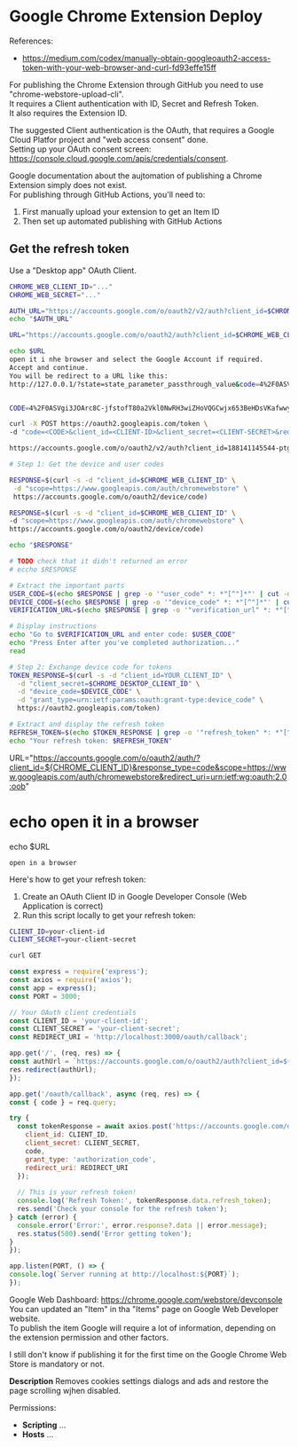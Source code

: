 # Google Chrome Extension Deploy

References:  
- https://medium.com/codex/manually-obtain-googleoauth2-access-token-with-your-web-browser-and-curl-fd93effe15ff
  
For publishing the Chrome Extension through GitHub you need to use "chrome-webstore-upload-cli".   
It requires a Client authentication with ID, Secret and Refresh Token.  
It also requires the Extension ID.  
  
The suggested Client authentication is the OAuth, that requires a Google Cloud Platfor project and "web access consent" done.    
Setting up your OAuth consent screen: <https://console.cloud.google.com/apis/credentials/consent>.  

Google documentation about the aujtomation of publishing a Chrome Extension simply does not exist.   
For publishing through GitHub Actions, you'll need to:
  1. First manually upload your extension to get an Item ID
  2. Then set up automated publishing with GitHub Actions

## Get the refresh token


Use a "Desktop app" OAuth Client.  

```bash
CHROME_WEB_CLIENT_ID="..."
CHROME_WEB_SECRET="..."

AUTH_URL="https://accounts.google.com/o/oauth2/v2/auth?client_id=$CHROME_WEB_CLIENT_ID&response_type=code&scope=https://www.googleapis.com/auth/chromewebstore&redirect_uri=http://127.0.0.1"
echo "$AUTH_URL"

URL="https://accounts.google.com/o/oauth2/auth?client_id=$CHROME_WEB_CLIENT_ID&redirect_uri=http://127.0.0.1&scope=profile&email&response_type=code&include_granted_scopes=true&access_type=offline&state=state_parameter_passthrough_value"

echo $URL
open it i nhe browser and select the Google Account if required. 
Accept and continue.
You will be redirect to a URL like this:
http://127.0.0.1/?state=state_parameter_passthrough_value&code=4%2F0ASVgi3JOArc8C-jfstofT80a2Vkl0NwRH3wiZHoVQGCwjx653BeHDsVKafwwyd5CLmewYA&scope=profile+https%3A%2F%2Fwww.googleapis.com%2Fauth%2Fuserinfo.profile


CODE=4%2F0ASVgi3JOArc8C-jfstofT80a2Vkl0NwRH3wiZHoVQGCwjx653BeHDsVKafwwyd5CLmewYA

curl -X POST https://oauth2.googleapis.com/token \
-d "code=<CODE>&client_id=<CLIENT-ID>&client_secret=<CLIENT-SECRET>&redirect_uri=<REDIRECT-URI>&access_type=offline&grant_type=authorization_code"

https://accounts.google.com/o/oauth2/v2/auth?client_id=188141145544-ptg9shameor87q311j0b6a608a7ecvth.apps.googleusercontent.com&response_type=code&scope=https://www.googleapis.com/auth/chromewebstore

# Step 1: Get the device and user codes

RESPONSE=$(curl -s -d "client_id=$CHROME_WEB_CLIENT_ID" \
 -d "scope=https://www.googleapis.com/auth/chromewebstore" \
 https://accounts.google.com/o/oauth2/device/code)

RESPONSE=$(curl -s -d "client_id=$CHROME_WEB_CLIENT_ID" \
-d "scope=https://www.googleapis.com/auth/chromewebstore" \
https://accounts.google.com/o/oauth2/device/code)

echo "$RESPONSE"

# TODO check that it didn't returned an error
# eccho $RESPONSE

# Extract the important parts
USER_CODE=$(echo $RESPONSE | grep -o '"user_code" *: *"[^"]*"' | cut -d '"' -f 4)
DEVICE_CODE=$(echo $RESPONSE | grep -o '"device_code" *: *"[^"]*"' | cut -d '"' -f 4)
VERIFICATION_URL=$(echo $RESPONSE | grep -o '"verification_url" *: *"[^"]*"' | cut -d '"' -f 4)

# Display instructions
echo "Go to $VERIFICATION_URL and enter code: $USER_CODE"
echo "Press Enter after you've completed authorization..."
read

# Step 2: Exchange device code for tokens
TOKEN_RESPONSE=$(curl -s -d "client_id=YOUR_CLIENT_ID" \
  -d "client_secret=$CHROME_DESKTOP_CLIENT_ID" \
  -d "device_code=$DEVICE_CODE" \
  -d "grant_type=urn:ietf:params:oauth:grant-type:device_code" \
  https://oauth2.googleapis.com/token)

# Extract and display the refresh token
REFRESH_TOKEN=$(echo $TOKEN_RESPONSE | grep -o '"refresh_token" *: *"[^"]*"' | cut -d '"' -f 4)
echo "Your refresh token: $REFRESH_TOKEN"

```
URL="https://accounts.google.com/o/oauth2/auth/?client_id=${CHROME_CLIENT_ID}&response_type=code&scope=https://www.googleapis.com/auth/chromewebstore&redirect_uri=urn:ietf:wg:oauth:2.0:oob"
# echo open it in a browser
echo $URL
```
open in a browser
```




Here's how to get your refresh token:
  1. Create an OAuth Client ID in Google Developer Console (Web Application is correct)
  2. Run this script locally to get your refresh token:

```sh
CLIENT_ID=your-client-id
CLIENT_SECRET=your-client-secret

curl GET 
```


  ```javascript
const express = require('express');
const axios = require('axios');
const app = express();
const PORT = 3000;

// Your OAuth client credentials
const CLIENT_ID = 'your-client-id';
const CLIENT_SECRET = 'your-client-secret';
const REDIRECT_URI = 'http://localhost:3000/oauth/callback';

app.get('/', (req, res) => {
  const authUrl = `https://accounts.google.com/o/oauth2/auth?client_id=${CLIENT_ID}&response_type=code&scope=https://www.googleapis.com/auth/chromewebstore&redirect_uri=${REDIRECT_URI}`;
  res.redirect(authUrl);
});

app.get('/oauth/callback', async (req, res) => {
  const { code } = req.query;
  
  try {
    const tokenResponse = await axios.post('https://accounts.google.com/o/oauth2/token', {
      client_id: CLIENT_ID,
      client_secret: CLIENT_SECRET,
      code,
      grant_type: 'authorization_code',
      redirect_uri: REDIRECT_URI
    });
    
    // This is your refresh token!
    console.log('Refresh Token:', tokenResponse.data.refresh_token);
    res.send('Check your console for the refresh token');
  } catch (error) {
    console.error('Error:', error.response?.data || error.message);
    res.status(500).send('Error getting token');
  }
});

app.listen(PORT, () => {
  console.log(`Server running at http://localhost:${PORT}`);
});
  ```


Google Web Dashboard: <https://chrome.google.com/webstore/devconsole>
You can updated an "Item" in tha "Items" page on Google Web Developer website.  
To publish the item Google will require a lot of information, depending on the extension permission and other factors.  
  
I still don't know if publishing it for the first time on the Google Chrome Web Store is mandatory or not.  

**Description**
Removes cookies settings dialogs and ads and restore the page scrolling wjhen disabled.  


Permissions:
- **Scripting**
  ...
- **Hosts**
  ...
